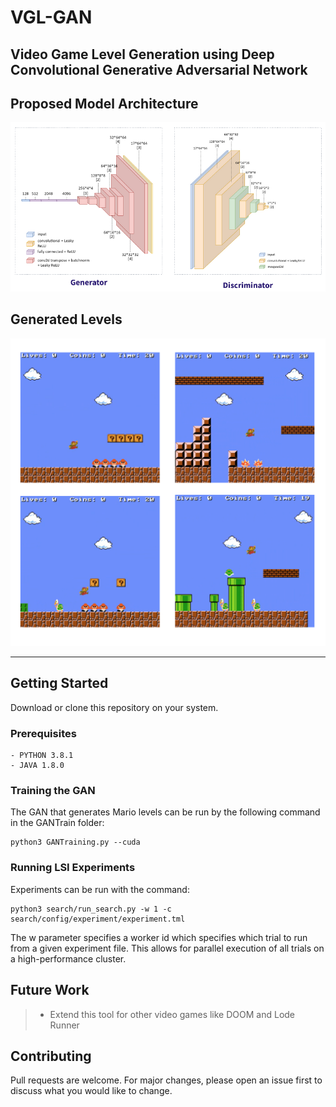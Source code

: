 # VGL-GAN
## Video Game Level Generation using Deep Convolutional Generative Adversarial Network

## Proposed Model Architecture
![Model-Design](https://github.com/myaseenml/VGL-GAN/blob/main/Docs/Model.png)

## Generated Levels
![Model-Design](https://github.com/myaseenml/VGL-GAN/blob/main/Docs/Levels.png)

-----

## Getting Started

Download or clone this repository on your system.

### Prerequisites
```
- PYTHON 3.8.1
- JAVA 1.8.0
```

### Training the GAN
The GAN that generates Mario levels can be run by the following command in the GANTrain folder:

```
python3 GANTraining.py --cuda
```

### Running LSI Experiments
Experiments can be run with the command:
```
python3 search/run_search.py -w 1 -c search/config/experiment/experiment.tml
```

The w parameter specifies a worker id which specifies which trial to run from a given experiment file. This allows for parallel execution of all trials on a high-performance cluster.

## Future Work
> - Extend this tool for other video games like DOOM and Lode Runner

## Contributing

Pull requests are welcome. For major changes, please open an issue first to discuss what you would like to change.

